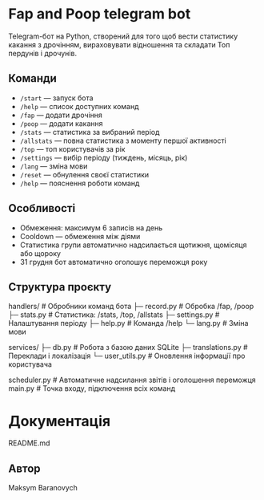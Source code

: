 # Fap and Poop telegram bot

Telegram-бот на Python, створений для того щоб вести статистику какання з дрочінням, вираховувати відношення та складати Топ пердунів і дрочунів.

## Команди

- `/start` — запуск бота  
- `/help` — список доступних команд  
- `/fap` — додати дрочіння  
- `/poop` — додати какання  
- `/stats` — статистика за вибраний період  
- `/allstats` — повна статистика з моменту першої активності  
- `/top` — топ користувачів за рік 
- `/settings` — вибір періоду (тиждень, місяць, рік)  
- `/lang` — зміна мови  
- `/reset` — обнулення своєї статистики  
- `/help` — пояснення роботи команд  

## Особливості

- Обмеження: максимум 6 записів на день  
- Cooldown — обмеження між діями  
- Статистика групи автоматично надсилається щотижня, щомісяця або щороку  
- 31 грудня бот автоматично оголошує переможця року  

## Структура проєкту

handlers/ # Обробники команд бота
├─ record.py # Обробка /fap, /poop
├─ stats.py # Статистика: /stats, /top, /allstats
├─ settings.py # Налаштування періоду
├─ help.py # Команда /help
└─ lang.py # Зміна мови

services/
├─ db.py # Робота з базою даних SQLite
├─ translations.py # Переклади і локалізація
└─ user_utils.py # Оновлення інформації про користувача

scheduler.py # Автоматичне надсилання звітів і оголошення переможця
main.py # Точка входу, підключення всіх команд

# Документація
README.md 

## Автор
Maksym Baranovych